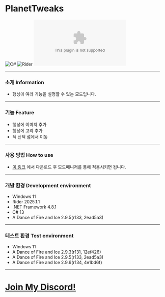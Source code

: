 # PlanetTweaks
![C#](https://img.shields.io/badge/Lang-Csharp-c9c8e4.svg?&logo=csharp)
![Rider](https://img.shields.io/badge/IDE-Rider-c9c8e4.svg?&logo=rider)
![Download](https://img.shields.io/github/downloads/Jongye0l/PlanetTweaks/PlanetTweaks.zip)

---
### 소개 Information
* 행성에 여러 기능을 설정할 수 있는 모드입니다.
---
### 기능 Feature
* 행성에 이미지 추가
* 행성에 고리 추가
* 색 선택 섬에서 이동
---
### 사용 방법 How to use
* [이 링크](https://github.com/Jongye0l/PlanetTweaks/releases/latest) 에서 다운로드 후 모드매니저를 통해 적용시키면 됩니다.
---
### 개발 환경 Development environment
* Windows 11
* Rider 2025.1.1
* .NET Framework 4.8.1
* C# 13
* A Dance of Fire and Ice 2.9.5(r133, 2ead5a3)
---
### 테스트 환경 Test environment
* Windows 11
* A Dance of Fire and Ice 2.9.3(r131, 12ef426)
* A Dance of Fire and Ice 2.9.5(r133, 2ead5a3)
* A Dance of Fire and Ice 2.9.6(r134, 4e1bd6f)
---
# [Join My Discord!](https://discord.jongyeol.kr)
